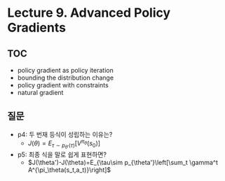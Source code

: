 # Lecture 9. Advanced Policy Gradients

## TOC
- policy gradient as policy iteration
- bounding the distribution change
- policy gradient with constraints
- natural gradient

## 질문
- p4: 두 번재 등식이 성립하는 이유는?
  - $J(\theta) = E_{\tau\sim p_{\theta'}(\tau)}[V^{\pi_\theta}(s_0)]$
- p5: 최종 식을 말로 쉽게 표현하면?
  - $J(\theta')-J(\theta)=E_{\tau\sim p_{\theta'}\left\[\sum_t \gamma^t A^{\pi_\theta(s_t,a_t)}\right\]$
